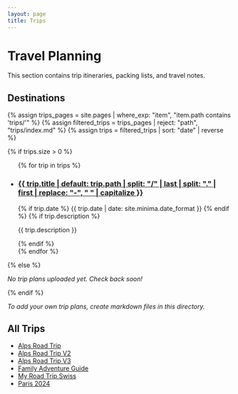 ```yaml
---
layout: page
title: Trips
---
```


# Travel Planning

This section contains trip itineraries, packing lists, and travel notes.

## Destinations

{% assign trips_pages = site.pages | where_exp: "item", "item.path contains 'trips/'" %}
{% assign filtered_trips = trips_pages | reject: "path", "trips/index.md" %}
{% assign trips = filtered_trips | sort: "date" | reverse %}

{% if trips.size > 0 %}
<ul class="post-list">
  {% for trip in trips %}
    <li>
      <h3>
        <a class="post-link" href="{{ trip.url | relative_url }}">
          {{ trip.title | default: trip.path | split: "/" | last | split: "." | first | replace: "-", " " | capitalize }}
        </a>
      </h3>
      {% if trip.date %}
        <span class="post-meta">{{ trip.date | date: site.minima.date_format }}</span>
      {% endif %}
      {% if trip.description %}
        <p>{{ trip.description }}</p>
      {% endif %}
    </li>
  {% endfor %}
</ul>
{% else %}
<p><em>No trip plans uploaded yet. Check back soon!</em></p>
{% endif %}

<p><em>To add your own trip plans, create markdown files in this directory.</em></p>

## All Trips

- [Alps Road Trip](alps_road_trip.md)
- [Alps Road Trip V2](alps_road_trip_v2.md)
- [Alps Road Trip V3](alps_road_trip_v3.md)
- [Family Adventure Guide](family_adventure_guide.md)
- [My Road Trip Swiss](my_road_trip_swiss.md)
- [Paris 2024](paris-2024.md) 
